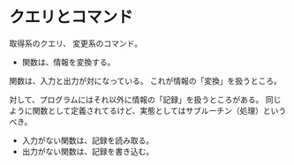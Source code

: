 # クエリとコマンド

取得系のクエリ、
変更系のコマンド。

- 関数は、情報を変換する。

関数は、入力と出力が対になっている。
これが情報の「変換」を扱うところ。

対して、プログラムにはそれ以外に情報の「記録」を扱うところがある。
同じように関数として定義されてるけど、実態としてはサブルーチン（処理）というべき。

- 入力がない関数は、記録を読み取る。
- 出力がない関数は、記録を書き込む。
